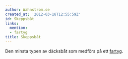 ```yaml
---
author: Wahnstrom.se
created_at: '2012-03-18T12:55:59Z'
id: Skeppsbåt
links:
  mention:
  - fartyg
title: Skeppsbåt
---
```


Den minsta typen av däcksbåt som medförs på ett [fartyg].

  [fartyg]: fartyg
